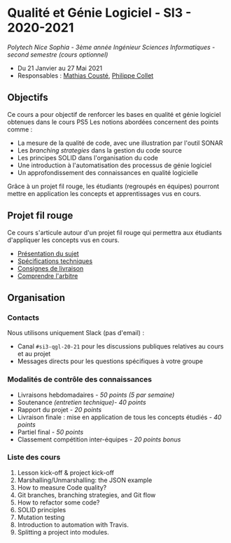 

# Qualité et Génie Logiciel - SI3 - 2020-2021

*Polytech Nice Sophia - 3ème année Ingénieur Sciences Informatiques - second semestre (cours optionnel)*
 - Du 21 Janvier au 27 Mai 2021
 - Responsables : [Mathias Cousté](mailto:Mathias.Couste@univ-cotedazur.fr), [Philippe Collet](mailto:Philippe.Collet@univ-cotedazur.fr)

## Objectifs
Ce cours a pour objectif de renforcer les bases en qualité et génie logiciel obtenues dans le cours PS5
Les notions abordées concernent des points comme :

 - La mesure de la qualité de code, avec une illustration par l'outil SONAR
 - Les *branching strategies* dans la gestion du code source
 - Les principes SOLID dans l'organisation du code
 - Une introduction à l'automatisation des processus de génie logiciel
 - Un approfondissement des connaissances en qualité logicielle

Grâce à un projet fil rouge, les étudiants (regroupés en équipes) pourront mettre en application les concepts et apprentissages vus en cours.

## Projet fil rouge
Ce cours s'articule autour d'un projet fil rouge qui permettra aux étudiants d'appliquer les concepts vus en cours.
 - [Présentation du sujet](./project/README.md)
 - [Spécifications techniques](./project/TECHNICAL_SPECS.md)
 - [Consignes de livraison](./project/DELIVERY_PROCESS.md)
 - [Comprendre l'arbitre](./project/UNDERSTAND_THE_REFEREE.md)

## Organisation

### Contacts
Nous utilisons uniquement Slack (pas d'email) :
 - Canal ``#si3-qgl-20-21`` pour les discussions publiques relatives au cours et au projet
 - Messages directs pour les questions spécifiques à votre groupe

### Modalités de contrôle des connaissances
 - Livraisons hebdomadaires *- 50 points (5 par semaine)*
 - Soutenance *(entretien technique)- 40 points*
 - Rapport du projet *- 20 points*
 - Livraison finale : mise en application de tous les concepts étudiés *- 40 points*
 - Partiel final *- 50 points*
 - Classement compétition inter-équipes *- 20 points bonus*

### Liste des cours
 1. Lesson kick-off & project kick-off
 2. Marshalling/Unmarshalling: the JSON example
 3. How to measure Code quality?
 4. Git branches, branching strategies, and Git flow
 5. How to refactor some code?
 6. SOLID principles
 7. Mutation testing
 8. Introduction to automation with Travis.
 9. Splitting a project into modules.
